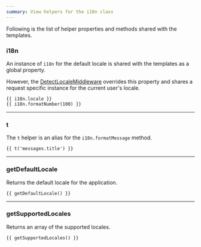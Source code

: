 ```yaml
---
summary: View helpers for the i18n class
---
```


Following is the list of helper properties and methods shared with the templates. 

### i18n
An instance of `i18n` for the default locale is shared with the templates as a global property.

However, the [DetectLocaleMiddleware](https://github.com/adonisjs/i18n/blob/develop/templates/DetectUserLocale.txt#L47) overrides this property and shares a request specific instance for the current user's locale.

```edge
{{ i18n.locale }}
{{ i18n.formatNumber(100) }}
```

---

### t
The `t` helper is an alias for the `i18n.formatMessage` method.

```edge
{{ t('messages.title') }}
```

---

### getDefaultLocale
Returns the default locale for the application.

```edge
{{ getDefaultLocale() }}
```

---

### getSupportedLocales
Returns an array of the supported locales. 

```edge
{{ getSupportedLocales() }}
```
